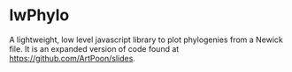 # lwPhylo
A lightweight, low level javascript library to plot phylogenies from a Newick file. It is an expanded version of code found at https://github.com/ArtPoon/slides.
